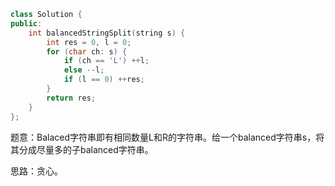 ```CPP
class Solution {
public:
    int balancedStringSplit(string s) {
        int res = 0, l = 0;
        for (char ch: s) {
            if (ch == 'L') ++l;
            else --l;
            if (l == 0) ++res;
        }
        return res;
    }
};
```

题意：Balaced字符串即有相同数量L和R的字符串。给一个balanced字符串s，将其分成尽量多的子balanced字符串。

思路：贪心。